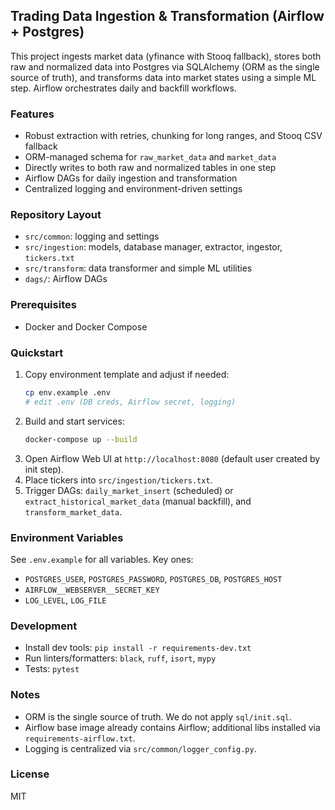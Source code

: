 ## Trading Data Ingestion & Transformation (Airflow + Postgres)

This project ingests market data (yfinance with Stooq fallback), stores both raw and normalized data into Postgres via SQLAlchemy (ORM as the single source of truth), and transforms data into market states using a simple ML step. Airflow orchestrates daily and backfill workflows.

### Features
- Robust extraction with retries, chunking for long ranges, and Stooq CSV fallback
- ORM-managed schema for `raw_market_data` and `market_data`
- Directly writes to both raw and normalized tables in one step
- Airflow DAGs for daily ingestion and transformation
- Centralized logging and environment-driven settings

### Repository Layout
- `src/common`: logging and settings
- `src/ingestion`: models, database manager, extractor, ingestor, `tickers.txt`
- `src/transform`: data transformer and simple ML utilities
- `dags/`: Airflow DAGs

### Prerequisites
- Docker and Docker Compose

### Quickstart
1. Copy environment template and adjust if needed:
   ```bash
   cp env.example .env
   # edit .env (DB creds, Airflow secret, logging)
   ```
2. Build and start services:
   ```bash
   docker-compose up --build
   ```
3. Open Airflow Web UI at `http://localhost:8080` (default user created by init step).
4. Place tickers into `src/ingestion/tickers.txt`.
5. Trigger DAGs: `daily_market_insert` (scheduled) or `extract_historical_market_data` (manual backfill), and `transform_market_data`.

### Environment Variables
See `.env.example` for all variables. Key ones:
- `POSTGRES_USER`, `POSTGRES_PASSWORD`, `POSTGRES_DB`, `POSTGRES_HOST`
- `AIRFLOW__WEBSERVER__SECRET_KEY`
- `LOG_LEVEL`, `LOG_FILE`

### Development
- Install dev tools: `pip install -r requirements-dev.txt`
- Run linters/formatters: `black`, `ruff`, `isort`, `mypy`
- Tests: `pytest`

### Notes
- ORM is the single source of truth. We do not apply `sql/init.sql`.
- Airflow base image already contains Airflow; additional libs installed via `requirements-airflow.txt`.
- Logging is centralized via `src/common/logger_config.py`.

### License
MIT


